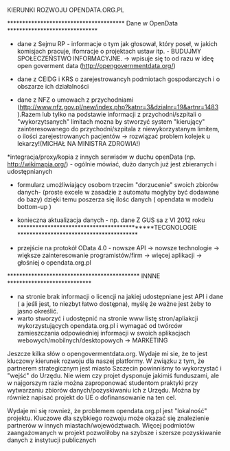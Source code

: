 KIERUNKI ROZWOJU OPENDATA.ORG.PL




*************************************** Dane w OpenData ******************************

* dane z Sejmu RP - informacje o tym jak głosował, który poseł, w jakich komisjach pracuje, ifomracje o projektach ustaw itp. - BUDUJMY SPOŁECZEŃSTWO INFORMACYJNE. -> wpisuje się to od razu w ideę open goverment data (http://opengovernmentdata.org/)

* dane z CEIDG i KRS o zarejestrowancyh podmiotach gospodarczych  i o obszarze ich działalności

* dane z NFZ o umowach z przychodniami (http://www.nfz.gov.pl/new/index.php?katnr=3&dzialnr=19&artnr=1483 ).Razem lub tylko na podstawie informacji z przychodni/szpitali o "wykorzytsanych" limitach mozna by stworzyć system "kierujący" zainteresowanego do przychodni/szpitala z niewykorzystanym limitem, o ilości zarejestrowanych pacjentów -> rozwiązać problem kolejek u lekarzy!(MICHAŁ NA MINISTRA ZDROWIA!)

*integracja/proxy/kopia z innych serwisów w duchu openData (np. http://wikimapia.org/) - ogólnie mówiać, dużo danych już jest zbieranych i udostępnianych

* formularz umożliwiający osobom trzecim "dorzucenie" swoich zbiorów danych- (proste excele w zasadzie z automatu mogłyby być dodawane do bazy) dzięki temu poszerza się ilośc danych ( opendata w modelu bottom-up )

* konieczna aktualizacja danych - np. dane Z GUS sa z VI 2012 roku
********************************************TECGNOLOGIE ****************************************

* przejście na protokół OData 4.0 - nowsze API -> nowsze technologie -> większe zainteresowanie programistów/firm -> więcej aplikacji -> głośniej o opendata.org.pl 

******************************************** INNNE ****************************
* na stronie brak informacji o licencji na jakiej udostępniane jest API i dane ( a jeśli jest, to niezbyt łatwo dostępna), myślę że ważne jest żeby to jasno określić.
*  warto stworzyć i udostępnić na stronie www listę stron/apliakcji wykorzystujących opendata.org.pl i wymagać od twórców zamieszczania odpowiedniej informacji w swoich aplikacjach webowych/mobilnych/desktopowych -> MARKETING

Jeszcze kilka słów o opengovermentdata.org. Wydaje mi sie, że to jest kluczowy kierunek rozwoju dla naszej platformy. W związku z tym, że partnerem strategicznym jest miasto Szczecin powinniśmy to wykorzystać i "wejść" do Urzędu. Nie wiem czy projet dysponuje jakimiś funduszami, ale w najgorszym razie można zaproponować studentom praktyki przy wytwarzaniu zbiorów danych/pozyskiwaniu ich z Urzędu. Można by również napisać projekt do UE o dofinansowanie na ten cel.

Wydaje mi się rownież, że problemem opendata.org.pl jest "lokalność" projektu. Kluczowe dla szybkiego rozwoju może okazać się znalezienie partnerów w innych miastach/województwach. Więcej podmiotów zaangażowanych w projekt pozwoliłoby na szybsze i szersze pozyskiwanie danych z instytucji publicznych


